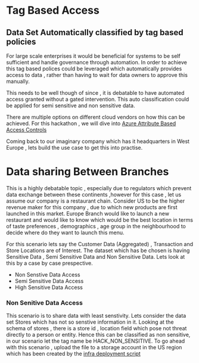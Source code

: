 # Tag Based Access

## Data Set Automatically classified by tag based policies

For large scale enterprises it would be beneficial for systems to be self sufficient and handle governance through automation. In order to achieve this tag based polices could be leveraged which automatically provides access to data , rather than having to wait for data owners to approve this manually.

This needs to be well though of since , it is debatable to have automated access granted without a gated intervention. This auto classification could be applied for semi sensitive and non sensitive data.

There are multiple options on different cloud vendors on how this can be achieved. For this hackathon , we will dive into [Azure Attribute Based Access Controls](https://docs.microsoft.com/en-us/azure/role-based-access-control/conditions-overview#:~:text=For%20more%20information%2C%20see%20Supplemental%20Terms%20of%20Use,principal%20access%20to%20a%20resource%20based%20on%20attributes.)

Coming back to our imaginary company which has it headquarters in West Europe , lets build the use case to get this into practise.

# Data sharing Between  Branches

This is a highly debatable topic , especially due to regulators which prevent data exchange between these continents ,however for this case , let us assume our company is a restaurant chain. Consider US to be the higher revenue maker for this company , due to which new products are first launched in this market. Europe Branch would like to launch a new restaurant and would like to know which would be the best location in terms of taste preferences , demographics , age group in the neighbourhood to decide where do they want to launch this menu.

For this scenario lets say the Customer Data (Aggregated) , Transaction and Store Locations are of Interest. The dataset which has be chosen is having Sensitive Data , Semi Sensitive Data and Non Sensitive Data. Lets look at this by a case by case prespective.

- Non Senstive Data Access 
- Semi Sensitive Data Access
- High Sensitive Data Access

### Non Senitive Data Access 

This scenario is to share data with least senstivity. Lets consider the data set Stores which has not so senstive information in it. Looking at the schema of stores , there is a store id , location field which pose not threat directly to a person or entity. Hence this can be classified as non sensitive, in our scenario let the tag name be  HACK_NON_SENSITIVE. To go ahead with this scenario , upload the file to a storage account in the US region which has been created by the [infra deployment script](/docs/infra/main.bicep)
